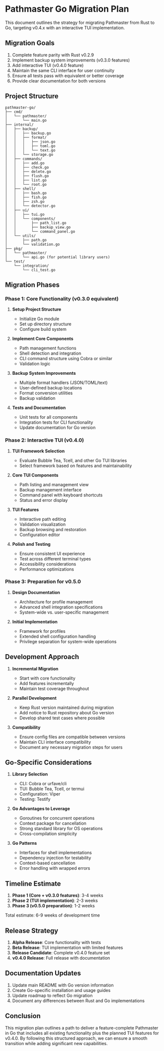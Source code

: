 # Pathmaster Go Migration Plan

This document outlines the strategy for migrating Pathmaster from Rust to Go, targeting v0.4.x with an interactive TUI implementation.

## Migration Goals

1. Complete feature parity with Rust v0.2.9
2. Implement backup system improvements (v0.3.0 features)
3. Add interactive TUI (v0.4.0 feature)
4. Maintain the same CLI interface for user continuity
5. Ensure all tests pass with equivalent or better coverage
6. Provide clear documentation for both versions

## Project Structure

```
pathmaster-go/
├── cmd/
│   └── pathmaster/
│       └── main.go
├── internal/
│   ├── backup/
│   │   ├── backup.go
│   │   ├── format/
│   │   │   ├── json.go
│   │   │   ├── toml.go
│   │   │   └── text.go
│   │   └── storage.go
│   ├── commands/
│   │   ├── add.go
│   │   ├── check.go
│   │   ├── delete.go
│   │   ├── flush.go
│   │   ├── list.go
│   │   └── root.go
│   ├── shell/
│   │   ├── bash.go
│   │   ├── fish.go
│   │   ├── zsh.go
│   │   └── detector.go
│   ├── ui/
│   │   ├── tui.go
│   │   └── components/
│   │       ├── path_list.go
│   │       ├── backup_view.go
│   │       └── command_panel.go
│   └── utils/
│       ├── path.go
│       └── validation.go
├── pkg/
│   └── pathmaster/
│       └── api.go (for potential library users)
└── test/
    └── integration/
        └── cli_test.go
```

## Migration Phases

### Phase 1: Core Functionality (v0.3.0 equivalent)

1. **Setup Project Structure**
   - Initialize Go module
   - Set up directory structure
   - Configure build system

2. **Implement Core Components**
   - Path management functions
   - Shell detection and integration
   - CLI command structure using Cobra or similar
   - Validation logic

3. **Backup System Improvements**
   - Multiple format handlers (JSON/TOML/text)
   - User-defined backup locations
   - Format conversion utilities
   - Backup validation

4. **Tests and Documentation**
   - Unit tests for all components
   - Integration tests for CLI functionality
   - Update documentation for Go version

### Phase 2: Interactive TUI (v0.4.0)

1. **TUI Framework Selection**
   - Evaluate Bubble Tea, Tcell, and other Go TUI libraries
   - Select framework based on features and maintainability

2. **Core TUI Components**
   - Path listing and management view
   - Backup management interface
   - Command panel with keyboard shortcuts
   - Status and error display

3. **TUI Features**
   - Interactive path editing
   - Validation visualization
   - Backup browsing and restoration
   - Configuration editor

4. **Polish and Testing**
   - Ensure consistent UI experience
   - Test across different terminal types
   - Accessibility considerations
   - Performance optimizations

### Phase 3: Preparation for v0.5.0

1. **Design Documentation**
   - Architecture for profile management
   - Advanced shell integration specifications
   - System-wide vs. user-specific management

2. **Initial Implementation**
   - Framework for profiles
   - Extended shell configuration handling
   - Privilege separation for system-wide operations

## Development Approach

1. **Incremental Migration**
   - Start with core functionality
   - Add features incrementally
   - Maintain test coverage throughout

2. **Parallel Development**
   - Keep Rust version maintained during migration
   - Add notice to Rust repository about Go version
   - Develop shared test cases where possible

3. **Compatibility**
   - Ensure config files are compatible between versions
   - Maintain CLI interface compatibility
   - Document any necessary migration steps for users

## Go-Specific Considerations

1. **Library Selection**
   - CLI: Cobra or urfave/cli
   - TUI: Bubble Tea, Tcell, or termui
   - Configuration: Viper
   - Testing: Testify

2. **Go Advantages to Leverage**
   - Goroutines for concurrent operations
   - Context package for cancellation
   - Strong standard library for OS operations
   - Cross-compilation simplicity

3. **Go Patterns**
   - Interfaces for shell implementations
   - Dependency injection for testability
   - Context-based cancellation
   - Error handling with wrapped errors

## Timeline Estimate

1. **Phase 1 (Core + v0.3.0 features)**: 3-4 weeks
2. **Phase 2 (TUI implementation)**: 2-3 weeks
3. **Phase 3 (v0.5.0 preparation)**: 1-2 weeks

Total estimate: 6-9 weeks of development time

## Release Strategy

1. **Alpha Release**: Core functionality with tests
2. **Beta Release**: TUI implementation with limited features
3. **Release Candidate**: Complete v0.4.0 feature set
4. **v0.4.0 Release**: Full release with documentation

## Documentation Updates

1. Update main README with Go version information
2. Create Go-specific installation and usage guides
3. Update roadmap to reflect Go migration
4. Document any differences between Rust and Go implementations

## Conclusion

This migration plan outlines a path to deliver a feature-complete Pathmaster in Go that includes all existing functionality plus the planned TUI features for v0.4.0. By following this structured approach, we can ensure a smooth transition while adding significant new capabilities.